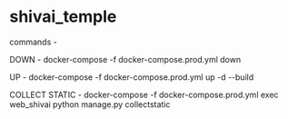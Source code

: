# shivai_temple

commands -

DOWN - docker-compose -f docker-compose.prod.yml down

UP - docker-compose -f docker-compose.prod.yml up -d --build

COLLECT STATIC - docker-compose -f docker-compose.prod.yml exec web_shivai python manage.py collectstatic
